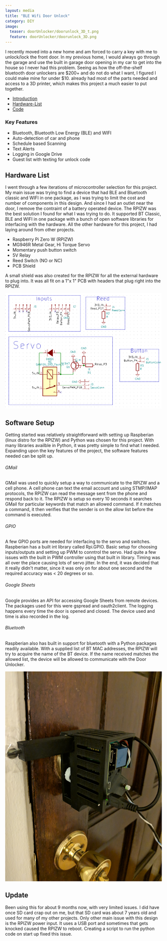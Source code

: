 ```yaml
---
layout: media
title: "BLE Wifi Door Unlock"
category: DIY
image:
  teaser: doorUnlocker/doorunlock_3D_t.png
  feature: doorUnlocker/doorunlock_3D.png
---
```






I recently moved into a new home and am forced to carry a key with me to unlock/lock the front door.  In my previous home, I would always go through the garage and use the built in garage door opening in my car to get into the house
so I never had this problem.  Seeing as how the off-the-shelf bluetooth door unlockers are $200+ and do not do what I want, I figured I could make mine for under $10.   already had most of the parts needed and access to a 3D printer, which makes this project a much easier to put together.

<nav class="toc">
<ul id="markdown-toc">
  <li><a href="#intro" id="markdown-toc-intro">Introduction</a></li>
  <li><a href="#hardware-list" id="markdown-toc-hardware-list">Hardware-List</a></li>
  <li><a href="#code" id="markdown-toc-code">Code</a></li>
</ul>

</nav>


<h3 id="keyfeat">Key Features</h3>
<ul>
  <li>Bluetooth, Bluetooth Low Energy (BLE) and WIFI</li>
  <li>Auto-detection of car and phone</li>
  <li>Schedule based Scanning</li>
  <li>Text Alerts</li>
  <li>Logging in Google Drive</li>
  <li>Guest list with texting for unlock code</li>
</ul>




<h2 id="hardware-list">Hardware List</h2>

I went through a few iterations of microcontroller selection for this project.  My main issue was trying to find a device that had BLE and Bluetooth classic and WIFI in one package, as I was trying to limit the cost and number of components in this design.  And since I had an outlet near the door, I remove the contraint of a battery operated device.  The RPIZW was the best solution I found for what I was trying to do.   It supported BT Classic, BLE and WIFI in one package with a bunch of open software libraries for interfacing with the hardware.  All the other hardware for this project, I had laying around from other projects.  

<ul>
  <li>Raspberry Pi Zero W (RPIZW)</li>
  <li>MG946R Metal Gear, Hi Torque Servo</li>
  <li>Momentary push button switch</li>
  <li>5V Relay</li>
  <li>Reed Switch (NO or NC)</li>
  <li>PCB Shield</li>
</ul>


A small shield was also created for the RPIZW for all the external hardware to plug into.  It was all fit on a 1"x 1" PCB with headers that plug right into the RPIZW.

 
![Schematic](/images/BTSU_shield.PNG)


<h2 id="software-list">Software Setup</h2>

Getting started was relatively straightforward with setting up Raspberian (linux distro for the RPIZW) and Python was chosen for this project.  With many libraries availble in Python, it was pretty simple to find what I needed.  Expanding upon the key features of the project, the software features needed can be split up. 

<h6>GMail</h6>
GMail was used to quickly setup a way to communicate to the RPIZW and a cell phone.  A cell phone can text the email account and using STMP/IMAP protocols, the RPIZW can read the message sent from the phone and respond back to it.  The RPIZW is setup so every 10 seconds it searches GMail for particular keywords that match an allowed command.  If it matches a command, it then verifies that the sender is on the allow list before the command is executed.  

<h6>GPIO</h6>
A few GPIO  ports are needed for interfacing to the servo and switches.  Raspberian has a built int library called Rpi.GPIO.  Basic setup for choosing inputs/outputs and setting up PWM to conntrol the servo.  Had quite a few issues with the built in PWM controller using that built in library.  Timing was all over the place causing lots of servo jitter.  In the end, it was decided that it really didn't matter, since it was only on for about one second and the required accuracy was < 20 degrees or so.  

<h6>Google Sheets</h6>
Google provides an API for accessing Google Sheets from remote devices.  The packages used for this were gspread and oauth2client.  The logging happens every time the door is opened and closed.  The device used and time is also recorded in the log.

<h6>Bluetooth</h6>
Raspberian also has built in support for bluetooth with a Python packages readily available.  With a supplied list of BT MAC addresses, the RPIZW will try to acquire the name of the BT device.  If the name received matches the allowed list, the device will be allowed to communicate with the Door Unlocker.


![Installed on my door](/images/doorUnlocker/installed.jpg)


<h2 id="Updated">Update</h2>
Been using this for about 9 months now, with very limited issues.  I did have once SD card crap out on me, but that SD card was about 7 years old and used for many of my other projects.  Only other main issue with this design is the RPIZW power input.  It uses a USB port and sometimes that gets knocked caused the RPIZW to reboot.  Creating a script to run the python code on start up fixed this issue.












